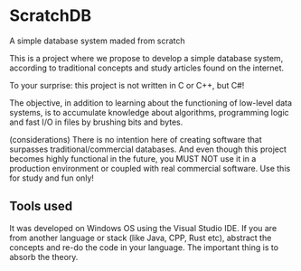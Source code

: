 # ScratchDB
A simple database system maded from scratch

This is a project where we propose to develop a simple database system, according to traditional concepts and study articles found on the internet.

To your surprise: this project is not written in C or C++, but C#!

The objective, in addition to learning about the functioning of low-level data systems, is to accumulate knowledge about algorithms, programming logic and fast I/O in files by brushing bits and bytes.

(considerations) There is no intention here of creating software that surpasses traditional/commercial databases.
And even though this project becomes highly functional in the future, you MUST NOT use it in a production environment or coupled with real commercial software. Use this for study and fun only!

## Tools used

It was developed on Windows OS using the Visual Studio IDE.
If you are from another language or stack (like Java, CPP, Rust etc), abstract the concepts and re-do the code in your language. The important thing is to absorb the theory.
